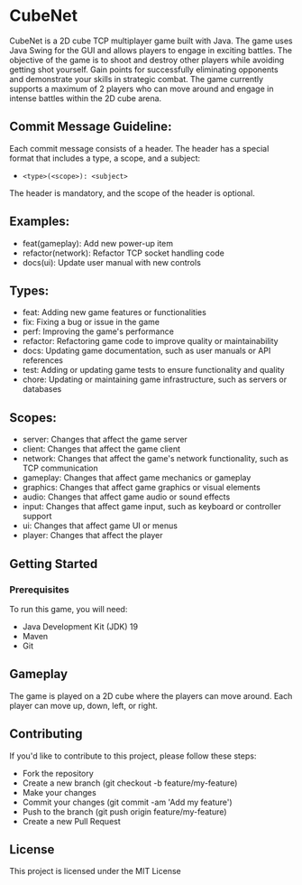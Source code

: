 # CubeNet
CubeNet is a 2D cube TCP multiplayer game built with Java. The game uses Java Swing for the GUI and allows players to engage in exciting battles. The objective of the game is to shoot and destroy other players while avoiding getting shot yourself. Gain points for successfully eliminating opponents and demonstrate your skills in strategic combat. The game currently supports a maximum of 2 players who can move around and engage in intense battles within the 2D cube arena.


## Commit Message Guideline:
Each commit message consists of a header. The header has a special format that includes a type, a scope, and a subject:
- `<type>(<scope>): <subject>`

The header is mandatory, and the scope of the header is optional.

## Examples:

- feat(gameplay): Add new power-up item
- refactor(network): Refactor TCP socket handling code
- docs(ui): Update user manual with new controls

## Types:

- feat: Adding new game features or functionalities
- fix: Fixing a bug or issue in the game
- perf: Improving the game's performance
- refactor: Refactoring game code to improve quality or maintainability
- docs: Updating game documentation, such as user manuals or API references
- test: Adding or updating game tests to ensure functionality and quality
- chore: Updating or maintaining game infrastructure, such as servers or databases

## Scopes:

- server: Changes that affect the game server
- client: Changes that affect the game client
- network: Changes that affect the game's network functionality, such as TCP communication
- gameplay: Changes that affect game mechanics or gameplay
- graphics: Changes that affect game graphics or visual elements
- audio: Changes that affect game audio or sound effects
- input: Changes that affect game input, such as keyboard or controller support
- ui: Changes that affect game UI or menus
- player: Changes that affect the player

## Getting Started
### Prerequisites
To run this game, you will need:

- Java Development Kit (JDK) 19
- Maven
- Git


## Gameplay
The game is played on a 2D cube where the players can move around. Each player can move up, down, left, or right.

## Contributing
If you'd like to contribute to this project, please follow these steps:

- Fork the repository
- Create a new branch (git checkout -b feature/my-feature)
- Make your changes
- Commit your changes (git commit -am 'Add my feature')
- Push to the branch (git push origin feature/my-feature)
- Create a new Pull Request

## License
This project is licensed under the MIT License

